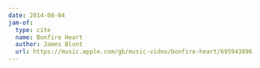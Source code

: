 ```yaml
---
date: 2014-08-04
jam-of:
  type: cite
  name: Bonfire Heart
  author: James Blunt
  url: https://music.apple.com/gb/music-video/bonfire-heart/695943896
---
```

